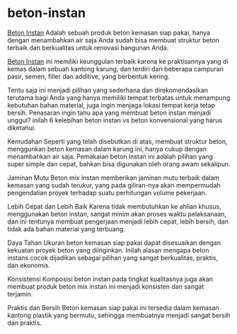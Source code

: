 # beton-instan
<a href="https://cdn.rawgit.com/tirtaalam/beton-instan/b2234fd2/beton-instan.html">Beton Instan</a> Adalah sebuah produk beton kemasan siap pakai, hanya dengan menambahkan air saja Anda sudah bisa membuat struktur beton terbaik dan berkualitas untuk renovasi bangunan Anda.

<a href="http://www.transkerja.com/2017/08/beton-instan-manfaat-dan-kegunaan-beton-siap-pakai.html">Beton Instan</a> ini memiliki keunggulan terbaik karena ke praktisannya yang di kemas dalam sebuah kantong karung, dan terdiri dari beberapa campuran pasir, semen, filler dan additive, yang berbentuk kering.

Tentu saja ini menjadi pilihan yang sederhana dan direkomendasikan terutama bagi Anda yang hanya memiliki tempat terbatas untuk menampung kebutuhan bahan material, juga ingin menjaga lokasi tempat kerja tetap bersih. Penasaran ingin tahu apa yang membuat beton instan menjadi unggul? inilah 6 kelebihan beton instan vs beton konvensional yang harus diketahui.

Kemudahan
Seperti yang telah disebutkan di atas, membuat struktur beton, menggunkan beton kemasan dalam karung ini, hanya cukup dengan menambahkan air saja. Pemakaian beton instan ini adalah pilihan yang super simple dan cepat, bahkan bisa digunakan oleh orang awam sekalipun.

Jaminan Mutu
Beton mix instan memberikan jaminan mutu terbaik dalam kemasan yang sudah terukur, yang pada giliran-nya akan mempermudah pengendalian proyek terhadap suatu perhitungan volume pekerjaan.

Lebih Cepat dan Lebih Baik
Karena tidak membutuhkan ke ahlian khusus, menggunakan beton instan, sangat minim akan proses waktu pelaksanaan, dan ini tentunya membuat pengerjaan menjadi lebih cepat, lebih bersih, dan tidak ada bahan material yang terbuang.

Daya Tahan
Ukuran beton kemasan siap pakai dapat disesuaikan dengan kekuatan proyek beton yang diinginkan. Inilah alasan mengapa beton instans cocok dijadikan sebagai pilihan yang sangat berkualitas, praktis, dan ekonomis.

Konsistensi
Komposisi beton instan pada tingkat kualitasnya juga akan membuat produk beton mix instan ini menjadi konsisten dan sangat terjamin.

Praktis dan Bersih
Beton kemasan siap pakai ini tersedia dalam kemasan kantong plastik yang bermutu, sehingga membuatnya menjadi sangat bersih dan praktis. 
